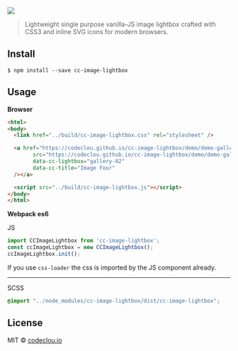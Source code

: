 [![](https://codeclou.github.io/cc-image-lightbox/img/cc-image-lightbox-logo.svg)](https://github.com/codeclou/cc-image-lightbox)

> Lightweight single purpose vanilla-JS image lightbox crafted with CSS3 and inline SVG icons for modern browsers.


## Install

```
$ npm install --save cc-image-lightbox
```

## Usage

**Browser**

```html
<html>
<body>
  <link href="../build/cc-image-lightbox.css" rel="stylesheet" />

  <a href="https://codeclou.github.io/cc-image-lightbox/demo/demo-gallery-02/images/DSC05104.JPG" target="_blank"><img
        src="https://codeclou.github.io/cc-image-lightbox/demo/demo-gallery-02/thumbs/DSC05104.JPG"
        data-cc-lightbox="gallery-02"
        data-cc-title="Image Four"
  /></a>

  <script src="../build/cc-image-lightbox.js"></script>
</body>
</html>
```

**Webpack es6**

JS
```js
import CCImageLightbox from 'cc-image-lightbox';
const ccImageLightbox = new CCImageLightbox();
ccImageLightbox.init();
```
If you use `css-loader` the css is imported by the JS component already.

----

SCSS
```scss
@import "../node_modules/cc-image-lightbox/dist/cc-image-lightbox";
```


## License

MIT © [codeclou.io](./LICENSE.md)
